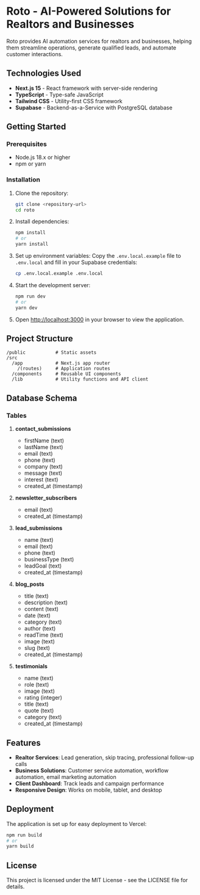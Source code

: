 # Roto - AI-Powered Solutions for Realtors and Businesses

Roto provides AI automation services for realtors and businesses, helping them streamline operations, generate qualified leads, and automate customer interactions.

## Technologies Used

- **Next.js 15** - React framework with server-side rendering
- **TypeScript** - Type-safe JavaScript
- **Tailwind CSS** - Utility-first CSS framework
- **Supabase** - Backend-as-a-Service with PostgreSQL database

## Getting Started

### Prerequisites

- Node.js 18.x or higher
- npm or yarn

### Installation

1. Clone the repository:
   ```bash
   git clone <repository-url>
   cd roto
   ```

2. Install dependencies:
   ```bash
   npm install
   # or
   yarn install
   ```

3. Set up environment variables:
   Copy the `.env.local.example` file to `.env.local` and fill in your Supabase credentials:
   ```bash
   cp .env.local.example .env.local
   ```

4. Start the development server:
   ```bash
   npm run dev
   # or
   yarn dev
   ```

5. Open [http://localhost:3000](http://localhost:3000) in your browser to view the application.

## Project Structure

```
/public           # Static assets
/src
  /app            # Next.js app router
    /(routes)     # Application routes
  /components     # Reusable UI components
  /lib            # Utility functions and API client
```

## Database Schema

### Tables

1. **contact_submissions**
   - firstName (text)
   - lastName (text)
   - email (text)
   - phone (text)
   - company (text)
   - message (text)
   - interest (text)
   - created_at (timestamp)

2. **newsletter_subscribers**
   - email (text)
   - created_at (timestamp)

3. **lead_submissions**
   - name (text)
   - email (text)
   - phone (text)
   - businessType (text)
   - leadGoal (text)
   - created_at (timestamp)

4. **blog_posts**
   - title (text)
   - description (text)
   - content (text)
   - date (text)
   - category (text)
   - author (text)
   - readTime (text)
   - image (text)
   - slug (text)
   - created_at (timestamp)

5. **testimonials**
   - name (text)
   - role (text)
   - image (text)
   - rating (integer)
   - title (text)
   - quote (text)
   - category (text)
   - created_at (timestamp)

## Features

- **Realtor Services**: Lead generation, skip tracing, professional follow-up calls
- **Business Solutions**: Customer service automation, workflow automation, email marketing automation
- **Client Dashboard**: Track leads and campaign performance
- **Responsive Design**: Works on mobile, tablet, and desktop

## Deployment

The application is set up for easy deployment to Vercel:

```bash
npm run build
# or
yarn build
```

## License

This project is licensed under the MIT License - see the LICENSE file for details.
